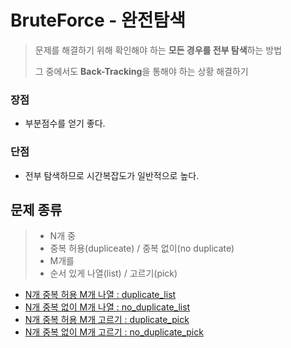 # BruteForce - 완전탐색

> 문제를 해결하기 위해 확인해야 하는 **모든 경우를 전부 탐색**하는 방법
>
> 그 중에서도 **Back-Tracking**을 통해야 하는 상황 해결하기

### 장점
- 부분점수를 얻기 좋다.

### 단점
- 전부 탐색하므로 시간복잡도가 일반적으로 높다.

## 문제 종류

>- N개 중
>  - 중복 허용(dupliceate) / 중복 없이(no duplicate)
>- M개를
>  - 순서 있게 나열(list) / 고르기(pick)

- [N개 중복 허용 M개 나열 : duplicate_list](duplicate_list.java)
- [N개 중복 없이 M개 나열 : no_duplicate_list](no_duplicate_list.java)
- [N개 중복 허용 M개 고르기 : duplicate_pick](duplicate_pick.java)
- [N개 중복 없이 M개 고르기 : no_duplicate_pick](no_duplicate_pick.java)
 
  